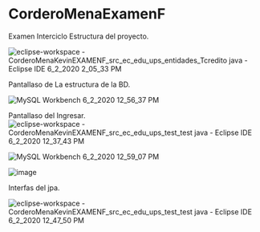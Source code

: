 # CorderoMenaExamenF
Examen Interciclo
Estructura del proyecto.

![eclipse-workspace - CorderoMenaKevinEXAMENF_src_ec_edu_ups_entidades_Tcredito java - Eclipse IDE 6_2_2020 2_05_33 PM](https://user-images.githubusercontent.com/46872883/83559492-496e1b80-a4da-11ea-828a-5468a5f87cac.png)

Pantallaso de La estructura de la BD.

![MySQL Workbench 6_2_2020 12_56_37 PM](https://user-images.githubusercontent.com/46872883/83553271-964cf480-a4d0-11ea-8292-20d0fe9f6a5d.png)


Pantallaso del Ingresar.
![eclipse-workspace - CorderoMenaKevinEXAMENF_src_ec_edu_ups_test_test java - Eclipse IDE 6_2_2020 12_37_43 PM](https://user-images.githubusercontent.com/46872883/83551378-e5455a80-a4cd-11ea-8813-e031d3c534f1.png)

![MySQL Workbench 6_2_2020 12_59_07 PM](https://user-images.githubusercontent.com/46872883/83553493-e1ff9e00-a4d0-11ea-9839-58b9afd6066e.png)

![image](https://user-images.githubusercontent.com/46872883/83553706-373baf80-a4d1-11ea-845c-838a160903a0.png)


Interfas del jpa.

![eclipse-workspace - CorderoMenaKevinEXAMENF_src_ec_edu_ups_test_test java - Eclipse IDE 6_2_2020 12_47_50 PM](https://user-images.githubusercontent.com/46872883/83552383-4cafda00-a4cf-11ea-99f6-877b55074f10.png)

